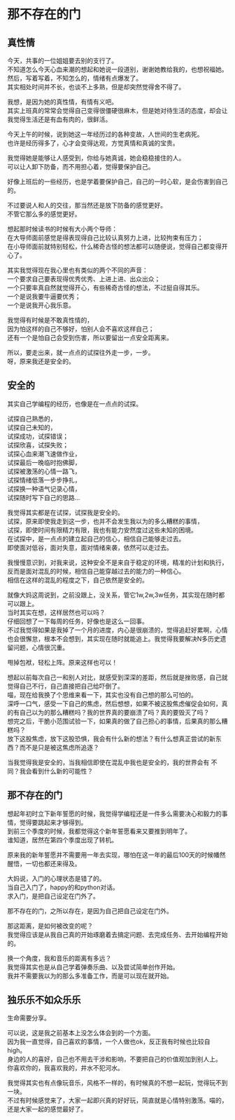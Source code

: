 # 那不存在的门

## 真性情
今天，共事的一位姐姐要去别的支行了。  
不知道怎么今天心血来潮的想起和她说一段道别，谢谢她教给我的，也想祝福她。  
然后，写着写着，不知怎么的，情绪有点爆发了。  
其实相处时间并不长，也谈不上多熟，但是却突然觉得舍不得了。

我想，是因为她的真性情，有情有义吧。  
其实上班真的常常会觉得自己变得很僵硬很麻木，但是她对待生活的态度，却会让我觉得生活还是有血有肉的，很鲜活。  

今天上午的时候，说到她这一年经历过的各种变故，人世间的生老病死。  
也许是经历得多了，心才会变得达观，方觉真情和真诚的宝贵。  

我觉得她是能够让人感受到，你给与她真诚，她会稳稳接住的人。  
可以让人卸下防备，而不用担心着，觉得要保护自己。

好像上班后的一些经历，也是学着要保护自己，自己的一时心软，是会伤害到自己的。  

不过要说人和人的交往，那当然还是放下防备的感觉更好。  
不管它那么多的感觉更好。

想起那时候读书的时候有大小两个导师：  
在大导师面前感觉是得表现得自己比较认真努力上进，比较拘束有压力；  
在小导师面前就特别轻松，什么稀奇古怪的想法都可以随便说，觉得自己都变得开心了。

其实我觉得现在我心里也有类似的两个不同的声音：  
一个要求自己要表现得优秀优秀、上进上进、出众出众；  
一个只要率真自然就觉得开心，有些稀奇古怪的想法，不过挺自得其乐。  
一个是说我要牛逼要优秀；  
一个是说我开心我乐意。

我觉得有时候是不敢真性情的，  
因为怕这样的自己不够好，怕别人会不喜欢这样自己；  
还有一个是怕自己会受到伤害，所以要留出一点安全距离来。

所以，要走出来，就一点点的试探往外走一步，一步。  
呀，原来我还是安全的。

## 安全的 
其实自己学编程的经历，也像是在一点点的试探。  

试探自己熟悉的，  
试探自己未知的，  
试探成功，试探错误；  
试探欣喜，试探失败；  
试探心血来潮飞速做作业，  
试探最后一晚临时抱佛脚，  
试探被激荡的心情一路飞，  
试探情绪低落一步步挣扎，  
试探换一种语气记录心情，  
试探随时写下自己的思路...

我觉得其实都是在试探，试探我是安全的。  
试探，原来即使我走到这一步，也并不会发生我以为的多么糟糕的事情，  
试探，即使时间有限精力有限，我也有能力安然度过这些未知的困境。  
在试探中，是一点点的建立起自己的信心，相信自己能够走过去。  
即使面对低谷，面对失意，面对情绪来袭，依然可以走过去。

我慢慢意识到，对我来说，这种安全不是来自于稳定的环境，精准的计划和执行，  
反而是面对混乱的时候，相信自己能穿越过去的能力的一种信心。  
相信在这样的混乱的程度之下，自己依然是安全的。  

就像大妈这周说到，之前没跟上，没关系，管它1w,2w,3w任务，其实现在随时都可以跟上。  
当时其实在想，这样居然也可以吗？  
仔细回想了一下每周的任务，好像也是这么一回事。  
不过我觉得如果是我掉了一个月的进度，内心是很崩溃的，觉得追赶好累啊，心情也会很懈怠，根本不会想到，其实现在随时就能追上。我觉得我要解决N多历史遗留问题，心情很沉重。   

甩掉包袱，轻松上阵。原来这样也可以！


想起以前每次自己一和别人对比，就感受到深深的差距，然后就是挫败感，自己就觉得自己不行，自己直接把自己给吓倒了。  
喵，现在给我换了个思维来看一下，其实也没有自己想的那么可怕的。  
深呼一口气，感受一下自己的焦虑，然后想想，如果不被这股焦虑催促会如何，真的有自己以为的那么糟糕吗？我的世界真的要崩溃了吗？真的要毁灭了吗？  
想完之后，干脆小范围试验一下，如果真的做了自己担心的事情，后果真的那么糟糕吗？  
放下这股焦虑，放下这股恐惧，我会有什么新的想法？有什么想真正尝试的新东西？而不是只是被这焦虑所追逐？  

当我觉得我是安全的，当我相信即使在混乱中我也是安全的，我的世界会有 不同？我会看到什么新的可能性？

## 那不存在的门

想起年初时立下新年誓愿的时候，我觉得学编程还是一件多么需要决心和毅力的事情，觉得要跳起来才够得到。  
到前三个季度的时候，我都觉得这个新年誓愿看来又要推到明年了。  
谁知道，居然在第四个季度出现了转机。  

原来我的新年誓愿并不需要用一年去实现，哪怕在这一年的最后100天的时候幡然醒悟，一切也都还来得及。

大妈说，入门的心理状态是错了的。  
当自己入门了，happy的和python对话。  
求入门，是把自己设定在门外了。

那不存在的门，之所以存在，是因为自己把自己设定在门外。  

那这距离，是如何被改变的呢？  
我觉得应该是从我自己真的开始琢磨着去搞定问题、去完成任务、去开始编程开始的。  

换一个角度，我和音乐的距离有多远？  
我觉得其实也是从自己学着弹奏乐曲、以及尝试简单创作开始。  
我并不需要我以为的那么多准备工作，而是可以现在就开始。

## 独乐乐不如众乐乐

生命需要分享。  

可以说，这是我之前基本上没怎么体会到的一个方面。  
因为我一直觉得，自己喜欢的事情，一个人做也ok，反正我有时候也比较自high。  
身边的人的喜好，自己也不用去干涉和影响，不要把自己的价值观加到别人上。  
你喜欢你的，我喜欢我的，井水不犯河水。

我觉得其实也有点像玩音乐，风格不一样的，有时候真的不想一起玩，觉得玩不到一块。  
不过有时候感觉来了，大家一起即兴真的好好玩，简直就是心情特别激荡。喵的，还是大家一起的感觉最好了。

